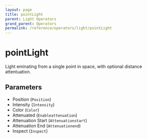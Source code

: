 ```yaml
---
layout: page
title: pointLight
parent: Light Operators
grand_parent: Operators
permalink: /reference/operators/light/pointLight
---
```


# pointLight

Light eminating from a single point in space, with optional distance attentuation.

## Parameters

* Position (`Position`)
* Intensity (`Intensity`)
* Color (`Color`)
* Attenuated (`Enableattenuation`)
* Attenuation Start (`Attenuationstart`)
* Attenuation End (`Attenuationend`)
* Inspect (`Inspect`)
